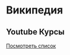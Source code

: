 <!DOCTYPE html>
<html lang="en">
<head>
    <meta charset="UTF-8">
    <meta http-equiv="X-UA-Compatible" content="IE=edge">
    <meta name="viewport" content="width=device-width, initial-scale=1.0">
    <title>Document</title>
</head>
<body>
    <h1>Википедия</h1>
    <h2>Youtube Курсы</h2>
    <a href="index[1].html">Посмотреть список</a>

</body>
</html>
